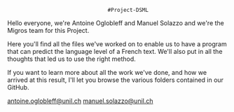                                     #Project-DSML
Hello everyone, we're Antoine Oglobleff and Manuel Solazzo and we're the Migros team for this Project.

Here you'll find all the files we've worked on to enable us to have a program that can predict the language level of a French text. We'll also put in all the thoughts that led us to use the right method.

If you want to learn more about all the work we've done, and how we arrived at this result, I'll let you browse the various folders contained in our GitHub.


antoine.oglobleff@unil.ch
manuel.solazzo@unil.ch